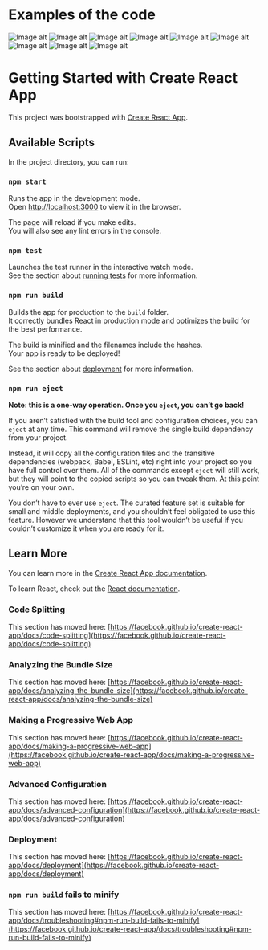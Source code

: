 # Examples of the code

![Image alt](https://github.com/RuslanFom/Socnet/blob/master/ImgCode/%D0%9F%D1%80%D0%B8%D0%BC%D0%B5%D1%80%D1%8B%20%D0%BA%D0%BE%D0%B4%D0%B0%201.png)
![Image alt](https://github.com/RuslanFom/Socnet/blob/master/ImgCode/%D0%9F%D1%80%D0%B8%D0%BC%D0%B5%D1%80%D1%8B%20%D0%BA%D0%BE%D0%B4%D0%B0%202.png)
![Image alt](https://github.com/RuslanFom/Socnet/blob/master/ImgCode/%D0%9F%D1%80%D0%B8%D0%BC%D0%B5%D1%80%D1%8B%20%D0%BA%D0%BE%D0%B4%D0%B0%203.png)
![Image alt](https://github.com/RuslanFom/Socnet/blob/master/ImgCode/%D0%9F%D1%80%D0%B8%D0%BC%D0%B5%D1%80%D1%8B%20%D0%BA%D0%BE%D0%B4%D0%B0%204.png)
![Image alt](https://github.com/RuslanFom/Socnet/blob/master/ImgCode/%D0%9F%D1%80%D0%B8%D0%BC%D0%B5%D1%80%D1%8B%20%D0%BA%D0%BE%D0%B4%D0%B0%205.png)
![Image alt](https://github.com/RuslanFom/Socnet/blob/master/ImgCode/%D0%9F%D1%80%D0%B8%D0%BC%D0%B5%D1%80%D1%8B%20%D0%BA%D0%BE%D0%B4%D0%B0%206.png)
![Image alt](https://github.com/RuslanFom/Socnet/blob/master/ImgCode/%D0%9F%D1%80%D0%B8%D0%BC%D0%B5%D1%80%D1%8B%20%D0%BA%D0%BE%D0%B4%D0%B0%207.png)
![Image alt](https://github.com/RuslanFom/Socnet/blob/master/ImgCode/%D0%9F%D1%80%D0%B8%D0%BC%D0%B5%D1%80%D1%8B%20%D0%BA%D0%BE%D0%B4%D0%B0%208.png)
![Image alt](https://github.com/RuslanFom/Socnet/blob/master/ImgCode/%D0%9F%D1%80%D0%B8%D0%BC%D0%B5%D1%80%D1%8B%20%D0%BA%D0%BE%D0%B4%D0%B0%209.png)












# Getting Started with Create React App

This project was bootstrapped with [Create React App](https://github.com/facebook/create-react-app).

## Available Scripts

In the project directory, you can run:

### `npm start`

Runs the app in the development mode.\
Open [http://localhost:3000](http://localhost:3000) to view it in the browser.

The page will reload if you make edits.\
You will also see any lint errors in the console.

### `npm test`

Launches the test runner in the interactive watch mode.\
See the section about [running tests](https://facebook.github.io/create-react-app/docs/running-tests) for more information.

### `npm run build`

Builds the app for production to the `build` folder.\
It correctly bundles React in production mode and optimizes the build for the best performance.

The build is minified and the filenames include the hashes.\
Your app is ready to be deployed!

See the section about [deployment](https://facebook.github.io/create-react-app/docs/deployment) for more information.

### `npm run eject`

**Note: this is a one-way operation. Once you `eject`, you can’t go back!**

If you aren’t satisfied with the build tool and configuration choices, you can `eject` at any time. This command will remove the single build dependency from your project.

Instead, it will copy all the configuration files and the transitive dependencies (webpack, Babel, ESLint, etc) right into your project so you have full control over them. All of the commands except `eject` will still work, but they will point to the copied scripts so you can tweak them. At this point you’re on your own.

You don’t have to ever use `eject`. The curated feature set is suitable for small and middle deployments, and you shouldn’t feel obligated to use this feature. However we understand that this tool wouldn’t be useful if you couldn’t customize it when you are ready for it.

## Learn More

You can learn more in the [Create React App documentation](https://facebook.github.io/create-react-app/docs/getting-started).

To learn React, check out the [React documentation](https://reactjs.org/).

### Code Splitting

This section has moved here: [https://facebook.github.io/create-react-app/docs/code-splitting](https://facebook.github.io/create-react-app/docs/code-splitting)

### Analyzing the Bundle Size

This section has moved here: [https://facebook.github.io/create-react-app/docs/analyzing-the-bundle-size](https://facebook.github.io/create-react-app/docs/analyzing-the-bundle-size)

### Making a Progressive Web App

This section has moved here: [https://facebook.github.io/create-react-app/docs/making-a-progressive-web-app](https://facebook.github.io/create-react-app/docs/making-a-progressive-web-app)

### Advanced Configuration

This section has moved here: [https://facebook.github.io/create-react-app/docs/advanced-configuration](https://facebook.github.io/create-react-app/docs/advanced-configuration)

### Deployment

This section has moved here: [https://facebook.github.io/create-react-app/docs/deployment](https://facebook.github.io/create-react-app/docs/deployment)

### `npm run build` fails to minify

This section has moved here: [https://facebook.github.io/create-react-app/docs/troubleshooting#npm-run-build-fails-to-minify](https://facebook.github.io/create-react-app/docs/troubleshooting#npm-run-build-fails-to-minify)

